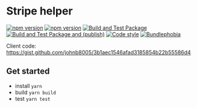 # Stripe helper

[![npm version](https://badge.fury.io/js/@nexys%2Fstripe.svg)](https://www.npmjs.com/package/@nexys%2Fstripe)
[![npm version](https://img.shields.io/npm/v/@nexys%2Fstripe.svg)](https://www.npmjs.com/package/@nexys%2Fstripe)
[![Build and Test Package](https://github.com/nexys-system/stripe/actions/workflows/yarn.yml/badge.svg)](https://github.com/nexys-system/stripe/actions/workflows/yarn.yml)
[![Build and Test Package and (publish)](https://github.com/nexys-system/stripe/actions/workflows/publish.yml/badge.svg)](https://github.com/nexys-system/stripe/actions/workflows/publish.yml)
[![Code style](https://img.shields.io/badge/code_style-prettier-ff69b4.svg)](https://prettier.io/)
[![Bundlephobia](https://badgen.net/bundlephobia/min/@nexys%2Fstripe)](https://bundlephobia.com/result?p=@nexys%2Fstripe)

Client code: https://gist.github.com/johnb8005/3b1aec1546afad3185854b22b55586d4

## Get started

- install `yarn`
- build `yarn build`
- test `yarn test`
